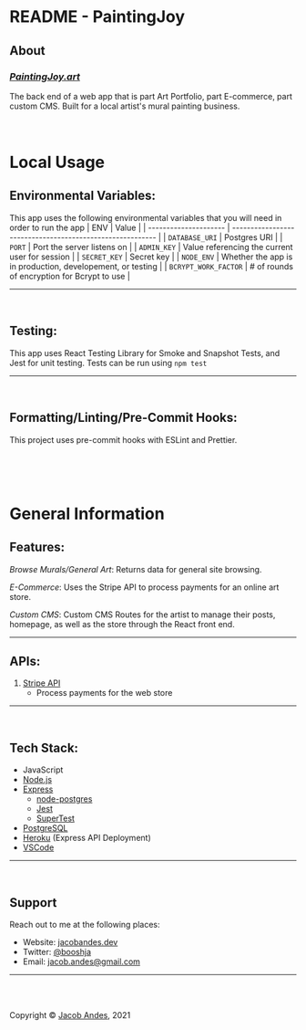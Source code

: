 # **README - PaintingJoy**

## **About**

### _[PaintingJoy.art](https://paintingjoy.art/)_

The back end of a web app that is part Art Portfolio, part E-commerce, part custom CMS. Built for a local artist's mural painting business.
<br>
<br>
<br>

# **Local Usage**

## **Environmental Variables**:

This app uses the following environmental variables that you will need in order to run the app
| ENV | Value |
| --------------------- | --------------------------------------------------------- |
| `DATABASE_URI` | Postgres URI |
| `PORT` | Port the server listens on |
| `ADMIN_KEY` | Value referencing the current user for session |
| `SECRET_KEY` | Secret key |
| `NODE_ENV` | Whether the app is in production, developement, or testing |
| `BCRYPT_WORK_FACTOR` | # of rounds of encryption for Bcrypt to use |

<hr>
<br>

## **Testing**:

This app uses React Testing Library for Smoke and Snapshot Tests, and Jest for unit testing. Tests can be run using `npm test`

<hr>
<br>

## **Formatting/Linting/Pre-Commit Hooks**:

This project uses pre-commit hooks with ESLint and Prettier.

<br>
<br>
<br>

# **General Information**

## **Features**:

_Browse Murals/General Art_: Returns data for general site browsing.

_E-Commerce_: Uses the Stripe API to process payments for an online art store.

_Custom CMS_: Custom CMS Routes for the artist to manage their posts, homepage, as well as the store through the React front end.

<hr>

## **APIs**:

1. [Stripe API](https://api.setlist.fm/docs/1.0/index.html)
    - Process payments for the web store

<hr>
<br>

## **Tech Stack**:

-   JavaScript
-   [Node.js](https://nodejs.org/)
-   [Express](https://expressjs.com/)
    -   [node-postgres](https://node-postgres.com/)
    -   [Jest](https://jestjs.io/)
    -   [SuperTest](https://github.com/visionmedia/supertest#readme)
-   [PostgreSQL](https://www.postgresql.org/)
-   [Heroku](https://heroku.com/) (Express API Deployment)
-   [VSCode](https://code.visualstudio.com/)

<hr>
<br>

## **Support**

Reach out to me at the following places:

-   Website: [jacobandes.dev](jacobandes.dev)
-   Twitter: [@booshja](https://twitter.com/booshja)
-   Email: [jacob.andes@gmail.com](mailto:jacob.andes@gmail.com)

<hr>
<br>
<br>

Copyright &#169; [Jacob Andes](jacobandes.dev), 2021

